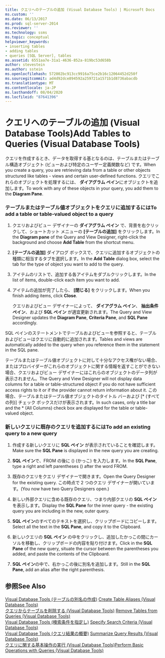 ```yaml
---
title: クエリへのテーブルの追加 (Visual Database Tools) | Microsoft Docs
ms.custom: ''
ms.date: 06/13/2017
ms.prod: sql-server-2014
ms.reviewer: ''
ms.technology: ssms
ms.topic: conceptual
helpviewer_keywords:
- inserting tables
- adding tables
- queries [SQL Server], tables
ms.assetid: 6551aa7e-31a1-4636-852a-819bc53d658b
author: stevestein
ms.author: sstein
ms.openlocfilehash: 572002bc913cc9916a75ce2b16c12064452d250f
ms.sourcegitcommit: ad4d92dce894592a259721a1571b1d8736abacdb
ms.translationtype: MT
ms.contentlocale: ja-JP
ms.lasthandoff: 08/04/2020
ms.locfileid: "87641396"
---
```

# <a name="add-tables-to-queries-visual-database-tools"></a><span data-ttu-id="81e54-102">クエリへのテーブルの追加 (Visual Database Tools)</span><span class="sxs-lookup"><span data-stu-id="81e54-102">Add Tables to Queries (Visual Database Tools)</span></span>
  <span data-ttu-id="81e54-103">クエリを作成するとき、データを取得する基となるのは、テーブルまたはテーブル構造オブジェクト (ビューおよび特定のユーザー定義関数など) です。</span><span class="sxs-lookup"><span data-stu-id="81e54-103">When you create a query, you are retrieving data from a table or other objects structured like tables - views and certain user-defined functions.</span></span> <span data-ttu-id="81e54-104">クエリでこれらのオブジェクトを処理するには、 **ダイアグラム ペイン**にオブジェクトを追加します。</span><span class="sxs-lookup"><span data-stu-id="81e54-104">To work with any of these objects in your query, you add them to the **Diagram Pane**.</span></span>  
  
### <a name="to-add-a-table-or-table-valued-object-to-a-query"></a><span data-ttu-id="81e54-105">テーブルまたはテーブル値オブジェクトをクエリに追加するには</span><span class="sxs-lookup"><span data-stu-id="81e54-105">To add a table or table-valued object to a query</span></span>  
  
1.  <span data-ttu-id="81e54-106">クエリおよびビュー デザイナーの **ダイアグラム ペイン** で、背景を右クリックして、ショートカット メニューの **[テーブルの追加]** をクリックします。</span><span class="sxs-lookup"><span data-stu-id="81e54-106">In the **Diagram pane** of the Query and View Designer, right-click the background and choose **Add Table** from the shortcut menu.</span></span>  
  
2.  <span data-ttu-id="81e54-107">**[テーブルの追加]** ダイアログ ボックスで、クエリに追加するオブジェクトの種類に相当するタブを選択します。</span><span class="sxs-lookup"><span data-stu-id="81e54-107">In the **Add Table** dialog box, select the tab for the type of object you want to add to the query.</span></span>  
  
3.  <span data-ttu-id="81e54-108">アイテムのリストで、追加する各アイテムをダブルクリックします。</span><span class="sxs-lookup"><span data-stu-id="81e54-108">In the list of items, double-click each item you want to add.</span></span>  
  
4.  <span data-ttu-id="81e54-109">アイテムの追加が完了したら、 **[閉じる]** をクリックします。</span><span class="sxs-lookup"><span data-stu-id="81e54-109">When you finish adding items, click **Close**.</span></span>  
  
     <span data-ttu-id="81e54-110">クエリおよびビュー デザイナーによって、 **ダイアグラム ペイン**、 **抽出条件ペイン**、および **SQL ペイン** が適宜更新されます。</span><span class="sxs-lookup"><span data-stu-id="81e54-110">The Query and View Designer updates the **Diagram Pane**, **Criteria Pane**, and **SQL Pane** accordingly.</span></span>  
  
 <span data-ttu-id="81e54-111">SQL ペインのステートメントでテーブルおよびビューを参照すると、テーブルおよびビューはクエリに自動的に追加されます。</span><span class="sxs-lookup"><span data-stu-id="81e54-111">Tables and views are automatically added to the query when you reference them in the statement in the SQL pane.</span></span>  
  
 <span data-ttu-id="81e54-112">テーブルまたはテーブル値オブジェクトに対して十分なアクセス権がない場合、またはプロバイダーがこれらのオブジェクトに関する情報を返すことができない場合、クエリおよびビュー デザイナーにはこれらのオブジェクトのデータ列が表示されません。</span><span class="sxs-lookup"><span data-stu-id="81e54-112">The Query and View Designer will not display data columns for a table or table-structured object if you do not have sufficient access rights to it or if the provider cannot return information about it.</span></span> <span data-ttu-id="81e54-113">この場合、テーブルまたはテーブル値オブジェクトのタイトル バーおよび [\* (すべての列)] チェック ボックスだけが表示されます。</span><span class="sxs-lookup"><span data-stu-id="81e54-113">In such cases, only a title bar and the \* (All Columns) check box are displayed for the table or table-valued object.</span></span>  
  
### <a name="to-add-an-existing-query-to-a-new-query"></a><span data-ttu-id="81e54-114">新しいクエリに既存のクエリを追加するには</span><span class="sxs-lookup"><span data-stu-id="81e54-114">To add an existing query to a new query</span></span>  
  
1.  <span data-ttu-id="81e54-115">作成する新しいクエリに **SQL ペイン** が表示されていることを確認します。</span><span class="sxs-lookup"><span data-stu-id="81e54-115">Make sure the **SQL Pane** is displayed in the new query you are creating.</span></span>  
  
2.  <span data-ttu-id="81e54-116">**SQL ペイン**で、FROM の後に () (かっこ) を入力します。</span><span class="sxs-lookup"><span data-stu-id="81e54-116">In the **SQL Pane**, type a right and left parentheses () after the word FROM.</span></span>  
  
3.  <span data-ttu-id="81e54-117">既存のクエリをクエリ デザイナーで開きます。</span><span class="sxs-lookup"><span data-stu-id="81e54-117">Open the Query Designer for the existing query.</span></span> <span data-ttu-id="81e54-118">この時点で 2 つのクエリ デザイナーが開いています。</span><span class="sxs-lookup"><span data-stu-id="81e54-118">(You now have two Query Designers open.)</span></span>  
  
4.  <span data-ttu-id="81e54-119">新しい外部クエリに含める既存のクエリ、つまり内部クエリの **SQL ペイン** を表示します。</span><span class="sxs-lookup"><span data-stu-id="81e54-119">Display the **SQL Pane** for the inner query - the existing query you are including in the new, outer query.</span></span>  
  
5.  <span data-ttu-id="81e54-120">**SQL ペイン**のすべてのテキストを選択し、クリップボードにコピーします。</span><span class="sxs-lookup"><span data-stu-id="81e54-120">Select all the text in the **SQL Pane**, and copy it to the Clipboard.</span></span>  
  
6.  <span data-ttu-id="81e54-121">新しいクエリの **SQL ペイン** の中をクリックし、追加したかっこの間にカーソルを移動し、クリップボードの内容を貼り付けます。</span><span class="sxs-lookup"><span data-stu-id="81e54-121">Click in the **SQL Pane** of the new query, situate the cursor between the parentheses you added, and paste the contents of the Clipboard.</span></span>  
  
7.  <span data-ttu-id="81e54-122">**SQL ペイン**の中で、右かっこの後に別名を追加します。</span><span class="sxs-lookup"><span data-stu-id="81e54-122">Still in the **SQL Pane**, add an alias after the right parenthesis.</span></span>  
  
## <a name="see-also"></a><span data-ttu-id="81e54-123">参照</span><span class="sxs-lookup"><span data-stu-id="81e54-123">See Also</span></span>  
 <span data-ttu-id="81e54-124">[Visual Database Tools &#40;テーブルの別名の作成&#41;](visual-database-tools.md) </span><span class="sxs-lookup"><span data-stu-id="81e54-124">[Create Table Aliases &#40;Visual Database Tools&#41;](visual-database-tools.md) </span></span>  
 <span data-ttu-id="81e54-125">[クエリからテーブルを削除する &#40;Visual Database Tools&#41;](remove-tables-from-queries-visual-database-tools.md) </span><span class="sxs-lookup"><span data-stu-id="81e54-125">[Remove Tables from Queries &#40;Visual Database Tools&#41;](remove-tables-from-queries-visual-database-tools.md) </span></span>  
 <span data-ttu-id="81e54-126">[Visual Database Tools &#40;検索条件を指定し&#41;](specify-search-criteria-visual-database-tools.md) </span><span class="sxs-lookup"><span data-stu-id="81e54-126">[Specify Search Criteria &#40;Visual Database Tools&#41;](specify-search-criteria-visual-database-tools.md) </span></span>  
 <span data-ttu-id="81e54-127">[Visual Database Tools &#40;クエリ結果の概要&#41;](summarize-query-results-visual-database-tools.md) </span><span class="sxs-lookup"><span data-stu-id="81e54-127">[Summarize Query Results &#40;Visual Database Tools&#41;](summarize-query-results-visual-database-tools.md) </span></span>  
 [<span data-ttu-id="81e54-128">クエリに関する基本操作の実行 (Visual Database Tools)</span><span class="sxs-lookup"><span data-stu-id="81e54-128">Perform Basic Operations with Queries &#40;Visual Database Tools&#41;</span></span>](perform-basic-operations-with-queries-visual-database-tools.md)  
  
  
